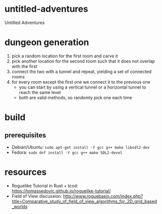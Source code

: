 # untitled-adventures
Untitled Adventures

# dungeon generation
1. pick a random location for the first room and carve it
1. pick another location for the second room such that it does not overlap with the first
1. connect the two with a tunnel and repeat, yielding a set of connected rooms
1. for every room except the first one we connect it to the previous one
    - you can start by using a vertical tunnel or a horizontal tunnel to reach the same level
    - both are valid methods, so randomly pick one each time

# build
## prerequisites
- Debian/Ubuntu: `sudo apt-get install -Y gcc g++ make libsdl2-dev`
- Fedora: `sudo dnf install -Y gcc g++ make SDL2-devel`

# resources
- Roguelike Tutorial in Rust + tcod: https://tomassedovic.github.io/roguelike-tutorial/
- Field of View discussion: http://www.roguebasin.com/index.php?title=Comparative_study_of_field_of_view_algorithms_for_2D_grid_based_worlds

